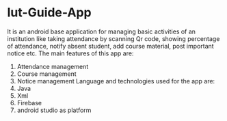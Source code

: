 # Iut-Guide-App
It is an android base application for managing basic activities of an institution like taking attendance by scanning Qr code, showing percentage of attendance, notify absent student, add course material, post important notice etc.
The main features of this app are:
1. Attendance management
2. Course management
3. Notice management
Language and technologies used for the app are:
1. Java
2. Xml
3. Firebase
4. android studio as platform
